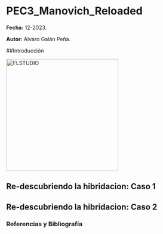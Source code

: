 # PEC3_Manovich_Reloaded

**Fecha:** 12-2023.

**Autor:** Álvaro Galán Peña.

##Introducción


<img src="https://static.wikia.nocookie.net/softwareprogramas-y-aplicaciones/images/0/0b/Flstudio.png/revision/latest?cb=20160301021919&path-prefix=es" alt="FLSTUDIO" width="300px">

## Re-descubriendo la hibridacion: Caso 1


## Re-descubriendo la hibridacion: Caso 2


### Referencias y Bibliografía
